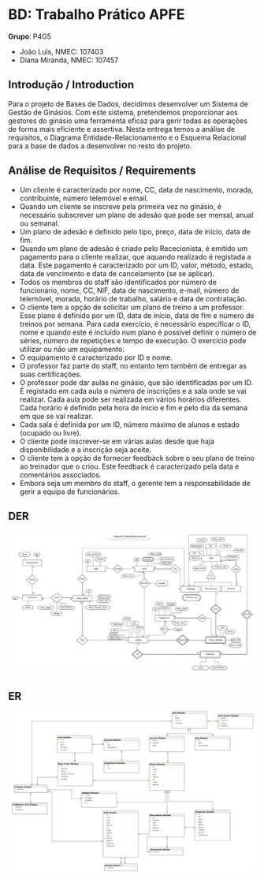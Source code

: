 # BD: Trabalho Prático APFE

**Grupo**: P4G5
- João Luís, NMEC: 107403
- Diana Miranda, NMEC: 107457

## Introdução / Introduction
 
Para o projeto de Bases de Dados, decidimos desenvolver um Sistema de Gestão de Ginásios. Com este sistema, pretendemos proporcionar aos gestores do ginásio uma ferramenta eficaz para gerir todas as operações de forma mais eficiente e assertiva.
Nesta entrega temos a análise de requisitos, o Diagrama Entidade-Relacionamento e o Esquema Relacional para a base de dados a desenvolver no resto do projeto.  

## ​Análise de Requisitos / Requirements

* Um cliente é caracterizado por nome, CC, data de nascimento, morada, contribuinte, número telemóvel e email.
* Quando um cliente se inscreve pela primeira vez no ginásio, é necessário subscrever um plano de adesão que pode ser mensal, anual ou semanal.
* Um plano de adesão é definido pelo tipo, preço, data de início, data de fim.
* Quando um plano de adesão é criado pelo Rececionista, é emitido um pagamento para o cliente realizar, que aquando realizado é registada a data. Este pagamento é caracterizado por um ID, valor, método, estado, data de vencimento e data de cancelamento (se se aplicar).
* Todos os membros do staff são identificados por número de funcionário, nome, CC, NIF, data de nascimento, e-mail, número de telemóvel, morada, horário de trabalho, salário e data de contratação.
* O cliente tem a opção de solicitar um plano de treino a um professor. Esse plano é definido por um ID, data de início, data de fim e número de treinos por semana. Para cada exercício, é necessário especificar o ID, nome e quando este é incluído num plano é possível definir o número de séries, número de repetições e tempo de execução. O exercício pode utilizar ou não um equipamento.
* O equipamento é caracterizado por ID e nome.
* O professor faz parte do staff, no entanto tem também de entregar as suas certificações.
* O professor pode dar aulas no ginásio, que são identificadas por um ID. É registado em cada aula o número de inscrições e a sala onde se vai realizar. Cada aula pode ser realizada em vários horários diferentes. Cada horário é definido pela hora de início e fim e pelo dia da semana em que se vai realizar.
* Cada sala é definida por um ID, número máximo de alunos e estado (ocupado ou livre).
* O cliente pode inscrever-se em várias aulas desde que haja disponibilidade e a inscrição seja aceite.
* O cliente tem a opção de fornecer feedback sobre o seu plano de treino ao treinador que o criou. Este feedback é caracterizado pela data e comentários associados.
* Embora seja um membro do staff, o gerente tem a responsabilidade de gerir a equipa de funcionários.




## DER


![DER Diagram!](der.jpg "AnImage")

## ER

![ER Diagram!](er.jpg "AnImage")